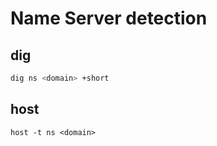 # Name Server detection

## dig
```bash
dig ns <domain> +short
```

## host
```shell
host -t ns <domain>
```
